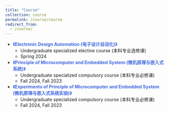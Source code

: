 ```yaml
---
title: "Course"
collection: course
permalink: /course/course
redirect_from: 
  - /course/
---
```


- <span style="color: #4169E1">**《Electronic Design Automation (电子设计自动化)》**</span>
  - Undergraduate specialized elective course (本科专业选修课)
  - Spring 2024
- <span style="color: #4169E1">**《Principle of Microcomputer and Embedded System (微机原理与嵌入式系统)》**</span>
  - Undergraduate specialized compulsory course (本科专业必修课)
  - Fall 2024, Fall 2023
- <span style="color: #4169E1">**《Experiments of Principle of Microcomputer and Embedded System (微机原理与嵌入式系统实验)》**</span>
  - Undergraduate specialized compulsory course (本科专业必修课)
  - Fall 2024, Fall 2023
